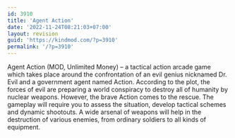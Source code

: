 ```yaml
---
id: 3910
title: 'Agent Action'
date: '2022-11-24T08:21:03+07:00'
layout: revision
guid: 'https://kindmod.com/?p=3910'
permalink: '/?p=3910'
---
```


Agent Action (MOD, Unlimited Money) – a tactical action arcade game which takes place around the confrontation of an evil genius nicknamed Dr. Evil and a government agent named Action. According to the plot, the forces of evil are preparing a world conspiracy to destroy all of humanity by nuclear weapons. However, the brave Action comes to the rescue. The gameplay will require you to assess the situation, develop tactical schemes and dynamic shootouts. A wide arsenal of weapons will help in the destruction of various enemies, from ordinary soldiers to all kinds of equipment.